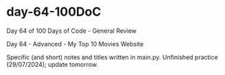 # day-64-100DoC
Day 64 of 100 Days of Code - General Review

Day 64 - Advanced - My Top 10 Movies Website

Specific (and short) notes and titles written in main.py.
  Unfinished practice (29/07/2024); update tomorrow.
